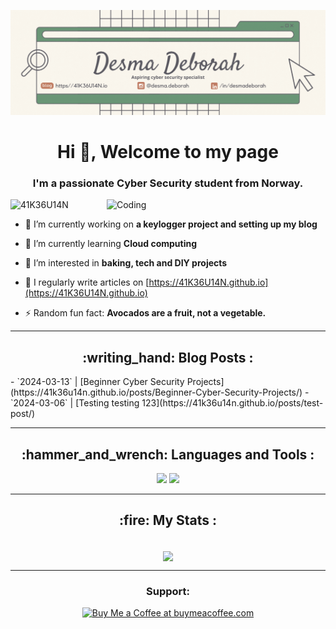 [![MasterHead](https://github.com/41K36U14N/41K36U14N/blob/main/docs/Github%20banner.gif?alt=media&token=91c0c7b2-93c3-4029-b011-1a8703c5730d)](https://41K36U14N.io)

<h1 align="center">Hi 👋, Welcome to my page </h1>
<h3 align="center"> I'm a passionate Cyber Security student from Norway.</h3>
<img align="right" alt="Coding" src="https://media.giphy.com/media/v1.Y2lkPTc5MGI3NjExeG5panBsMHIzZ3NkczFuamZ2NGoxODEzbHptZzRrcWJwYzA3ZnBsOSZlcD12MV9pbnRlcm5hbF9naWZfYnlfaWQmY3Q9Zw/J3KCHKTEqkZuxAW6OQ/giphy.gif" width="350"/>

<p align="left"> <img src="https://komarev.com/ghpvc/?username=41K36U14N&label=Visitors&color=0e75b6&style=flat" alt="41K36U14N" /> </p>

- 🔭 I’m currently working on **a keylogger project and setting up my blog**

- 🌱 I’m currently learning **Cloud computing**

- 👀 I’m interested in **baking, tech and DIY projects**

- 📝 I regularly write articles on [https://41K36U14N.github.io](https://41K36U14N.github.io)

- ⚡ Random fun fact: **Avocados are a fruit, not a vegetable.**

---
<h2 align="center">:writing_hand: Blog Posts :</h2>
<!-- BLOG-POST-LIST:START -->
- `2024-03-13` | [Beginner Cyber Security Projects](https://41k36u14n.github.io/posts/Beginner-Cyber-Security-Projects/)  
- `2024-03-06` | [Testing testing 123](https://41k36u14n.github.io/posts/test-post/)  

<!-- BLOG-POST-LIST:END -->
---

</div> 
<h2 align="center">:hammer_and_wrench: Languages and Tools :</h2>
<div align="center">
    <img src="https://skillicons.dev/icons?i=linux,vscode,github,git" />
    <img src="https://skillicons.dev/icons?i=python,ubuntu,ruby,bash,powershell,azure,amazonwebservices,googlecloud,jekyll" /><br>
</div>

---

</div>
<h2 align="center">:fire: My Stats :</h2>
<div align=center>
  <br/>
  <img width=525 align="center" src="http://github-readme-streak-stats.herokuapp.com?user=41K36U14N&theme=dark&background=000000" />
</div>

  ---
  
</div>
<h3 align="center">Support:</h3>
<div align="center">
<a href='https://www.buymeacoffee.com/41k36u14n' target='_blank'><img height='64' style='border:0px;height:64px;' src='https://cdn.buymeacoffee.com/buttons/v2/default-yellow.png' border='0' alt='Buy Me a Coffee at buymeacoffee.com' /></a>
</div>

<br/>
<!---
41K36U14N/41K36U14N is a ✨ special ✨ repository because its `README.md` (this file) appears on your GitHub profile.
You can click the Preview link to take a look at your changes.
--->
